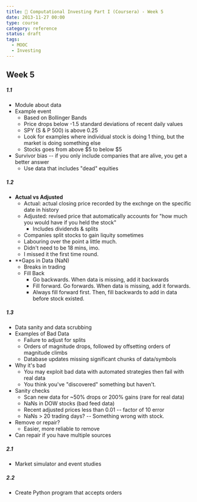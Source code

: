 ```yaml
---
title: 🏫 Computational Investing Part I (Coursera) - Week 5
date: 2013-11-27 00:00
type: course
category: reference
status: draft
tags:
  - MOOC
  - Investing
---
```


## Week 5

##### 1.1

* Module about data
* Example event
	* Based on Bollinger Bands
	* Price drops below -1.5 standard deviations of recent daily values
	* SPY (S & P 500) is above 0.25 
	* Look for examples where individual stock is doing 1 thing, but the market is doing something else
	* Stocks goes from above $5 to below $5
* Survivor bias -- if you only include companies that are alive, you get a better answer
	* Use data that includes "dead" equities

##### 1.2

* **Actual vs Adjusted**
	* Actual: actual closing price recorded by the exchnge on the specific date in history
	* Adjusted: revised price that automatically accounts for "how much you would have if you held the stock"
		* Includes dividends & splits
	* Companies split stocks to gain liquity sometimes
	* Labouring over the point a little much.
	* Didn't need to be 18 mins, imo.
	* I missed it the first time round.
* **Gaps in Data (NaN)
	* Breaks in trading
	* Fill Back
		* Go backwards. When data is missing, add it backwards
		* Fill forward. Go forwards. When data is missing, add it forwards.
		* Always fill forward first. Then, fill backwards to add in data before stock existed.


##### 1.3

* Data sanity and data scrubbing
* Examples of Bad Data
	* Failure to adjust for splits
	* Orders of magnitude drops, followed by offsetting orders of magnitude climbs
	* Database updates missing significant chunks of data/symbols 
* Why it's bad
	* You may exploit bad data with automated strategies then fail with real data
	* You think you've "discovered" something but haven't.
* Sanity checks
	* Scan new data for ~50% drops or 200% gains (rare for real data)
	* NaNs in DOW stocks (bad feed data)
	* Recent adjusted prices less than 0.01 -- factor of 10 error
	* NaNs > 20 trading days? -- Something wrong with stock.
* Remove or repair?
	* Easier, more reliable to remove
* Can repair if you have multiple sources


##### 2.1

* Market simulator and event studies

##### 2.2

* Create Python program that accepts orders


